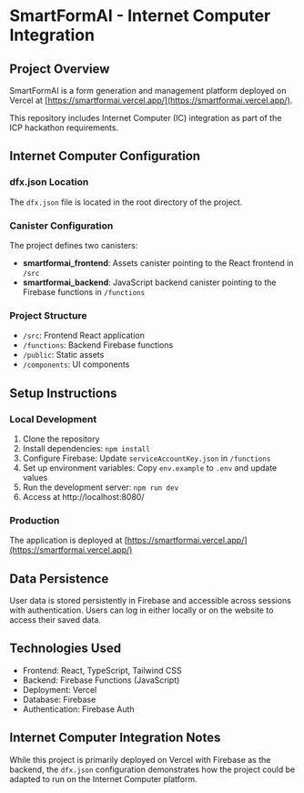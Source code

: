 # SmartFormAI - Internet Computer Integration

## Project Overview
SmartFormAI is a form generation and management platform deployed on Vercel at [https://smartformai.vercel.app/](https://smartformai.vercel.app/).

This repository includes Internet Computer (IC) integration as part of the ICP hackathon requirements.

## Internet Computer Configuration

### dfx.json Location
The `dfx.json` file is located in the root directory of the project.

### Canister Configuration
The project defines two canisters:
- **smartformai_frontend**: Assets canister pointing to the React frontend in `/src`
- **smartformai_backend**: JavaScript backend canister pointing to the Firebase functions in `/functions`

### Project Structure
- `/src`: Frontend React application
- `/functions`: Backend Firebase functions
- `/public`: Static assets
- `/components`: UI components

## Setup Instructions

### Local Development
1. Clone the repository
2. Install dependencies: `npm install`
3. Configure Firebase: Update `serviceAccountKey.json` in `/functions`
4. Set up environment variables: Copy `env.example` to `.env` and update values
5. Run the development server: `npm run dev`
6. Access at http://localhost:8080/

### Production
The application is deployed at [https://smartformai.vercel.app/](https://smartformai.vercel.app/)

## Data Persistence
User data is stored persistently in Firebase and accessible across sessions with authentication. Users can log in either locally or on the website to access their saved data.

## Technologies Used
- Frontend: React, TypeScript, Tailwind CSS
- Backend: Firebase Functions (JavaScript)
- Deployment: Vercel
- Database: Firebase
- Authentication: Firebase Auth

## Internet Computer Integration Notes
While this project is primarily deployed on Vercel with Firebase as the backend, the `dfx.json` configuration demonstrates how the project could be adapted to run on the Internet Computer platform. 